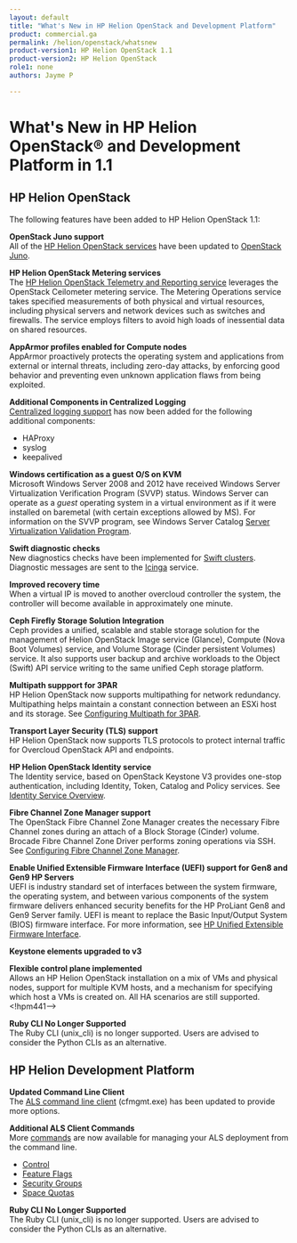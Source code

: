 ```yaml
---
layout: default
title: "What's New in HP Helion OpenStack and Development Platform"
product: commercial.ga
permalink: /helion/openstack/whatsnew
product-version1: HP Helion OpenStack 1.1
product-version2: HP Helion OpenStack 
role1: none
authors: Jayme P

---
```

<!--UNDER REVISION-->

# What's New in HP Helion OpenStack&reg; and Development Platform in 1.1

## HP Helion OpenStack 

The following features have been added to HP Helion OpenStack 1.1:

**OpenStack Juno support** <br />All of the [HP Helion OpenStack services](/helion/openstack/services/overview/#OpenStack) have been updated to [OpenStack Juno](http://www.openstack.org/software/juno/).

**HP Helion OpenStack Metering services** <br />The [HP Helion OpenStack Telemetry and Reporting service](/helion/openstack/services/reporting/overview/) leverages the OpenStack Ceilometer metering service. The Metering Operations service takes specified measurements of both physical and virtual resources, including physical servers and network devices such as switches and firewalls. The service employs filters to avoid high loads of inessential data on shared resources. <!--HPM24-->

**AppArmor profiles enabled for Compute nodes** <br />AppArmor proactively protects the operating system and applications from external or internal threats, including zero-day attacks, by enforcing good behavior and preventing even unknown application flaws from being exploited. <!--HPM27-->

**Additional Components in Centralized Logging** <br />[Centralized logging support](/helion/openstack/services/logging/overview/) has now been added for the following additional components: <!--HPM28-->

- HAProxy
- syslog
- keepalived 

**Windows certification as a guest O/S on KVM** <br />Microsoft Windows Server 2008 and 2012 have received Windows Server Virtualization Verification Program (SVVP) status. Windows Server can operate as a *guest* operating system in a virtual environment as if it were installed on baremetal (with certain exceptions allowed by MS). <!--HPM-29--> For information on the SVVP program, see Windows Server Catalog [Server Virtualization Validation Program](http://www.windowsservercatalog.com/svvp/).

**Swift diagnostic checks** <br />New diagnostics checks have been implemented for [Swift clusters](/helion/openstack/services/object/overview/). Diagnostic messages are sent to the [Icinga](/helion/openstack/services/object/swift/replica-status/) service. <!--HPM15-->

**Improved recovery time**<br /> When a virtual IP is moved to another overcloud controller the system, the controller will become available in approximately one minute. <!--HPM121-->

**Ceph Firefly Storage Solution Integration** <br /> Ceph provides a unified, scalable and stable storage solution for the management of Helion OpenStack Image service (Glance), Compute (Nova Boot Volumes) service, and Volume Storage (Cinder persistent Volumes) service. It also supports user backup and archive workloads to the Object (Swift) API service writing to the same unified Ceph storage platform. <!--hpm30-->

**Multipath suppport for 3PAR**<br /> HP Helion OpenStack now supports multipathing for network redundancy. Multipathing helps maintain a constant connection between an ESXi host and its storage. See [Configuring Multipath for 3PAR](/helion/openstack/install/3par/multipath/).<!--HPM121-->

**Transport Layer Security (TLS) support** <br />HP Helion OpenStack now supports TLS protocols to protect internal traffic for Overcloud OpenStack API and endpoints. <!--HPM16-->

**HP Helion OpenStack Identity service** <br />The Identity service, based on OpenStack Keystone V3 provides one-stop authentication, including Identity, Token, Catalog and Policy services. See [Identity Service Overview](/helion/openstack/services/identity/overview/).

**Fibre Channel Zone Manager support** <br />The OpenStack Fibre Channel Zone Manager creates the necessary Fibre Channel zones during an attach of a Block Storage (Cinder) volume. Brocade Fibre Channel Zone Driver performs zoning operations via SSH. See [Configuring Fibre Channel Zone Manager](/helion/openstack/services/volume/Fibre/).<!--HMP32-->

**Enable Unified Extensible Firmware Interface (UEFI) support for Gen8 and Gen9 HP Servers** <br />UEFI is industry standard set of interfaces between the system firmware, the operating system, and between various components of the system firmware delivers enhanced security benefits for the HP ProLiant Gen8 and Gen9 Server family. UEFI is meant to replace the Basic Input/Output System (BIOS) firmware interface. For more information, see [HP Unified Extensible Firmware Interface](http://www8.hp.com/us/en/products/server-software/product-detail.html?oid=6935826).<!--HPM12-->

**Keystone elements upgraded to v3** <br /><!--hpm31-->

**Flexible control plane implemented** <br />
Allows an HP Helion OpenStack installation on a mix of VMs and physical nodes, support for multiple KVM hosts, and a mechanism for specifying which host a VMs is created on. All HA scenarios are still supported. <!hpm441-->

**Ruby CLI No Longer Supported** <br />The Ruby CLI (unix_cli) is no longer supported. Users are advised to consider the Python CLIs as an alternative.

## HP Helion Development Platform

**Updated Command Line Client** <br />
The [ALS command line client](/als/v1/client/reference) (cfmgmt.exe) has been updated to provide more options.

**Additional ALS Client Commands**<br />
More [commands](/als/v1/user/reference/client-ref/) are now available for managing your ALS deployment from the command line.

- [Control](/als/v1/user/reference/client-ref/control)
- [Feature Flags](/als/v1/user/reference/client-ref/flags)
- [Security Groups](/als/v1/user/reference/client-ref/securitygroups)
- [Space Quotas](/als/v1/user/reference/client-ref/spacequotas) 

**Ruby CLI No Longer Supported** <br />The Ruby CLI (unix_cli) is no longer supported. Users are advised to consider the Python CLIs as an alternative.